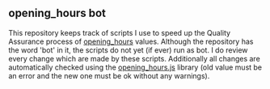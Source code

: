 ## opening_hours bot

This repository keeps track of scripts I use to speed up the Quality Assurance process of [opening\_hours][key:opening\_hours] values. Although the repository has the word 'bot' in it, the scripts do not yet (if ever) run as bot. I do review every change which are made by these scripts. Additionally all changes are automatically checked using the [opening_hours.js][oh-lib] library (old value must be an error and the new one must be ok without any warnings).

[key:opening\_hours]: http://wiki.openstreetmap.org/wiki/Key:opening_hours
[oh-lib]: https://github.com/ypid/opening_hours.js

